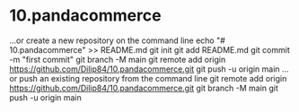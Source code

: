 # 10.pandacommerce
…or create a new repository on the command line
echo "# 10.pandacommerce" >> README.md
git init
git add README.md
git commit -m "first commit"
git branch -M main
git remote add origin https://github.com/Dilip84/10.pandacommerce.git
git push -u origin main
…or push an existing repository from the command line
git remote add origin https://github.com/Dilip84/10.pandacommerce.git
git branch -M main
git push -u origin main
